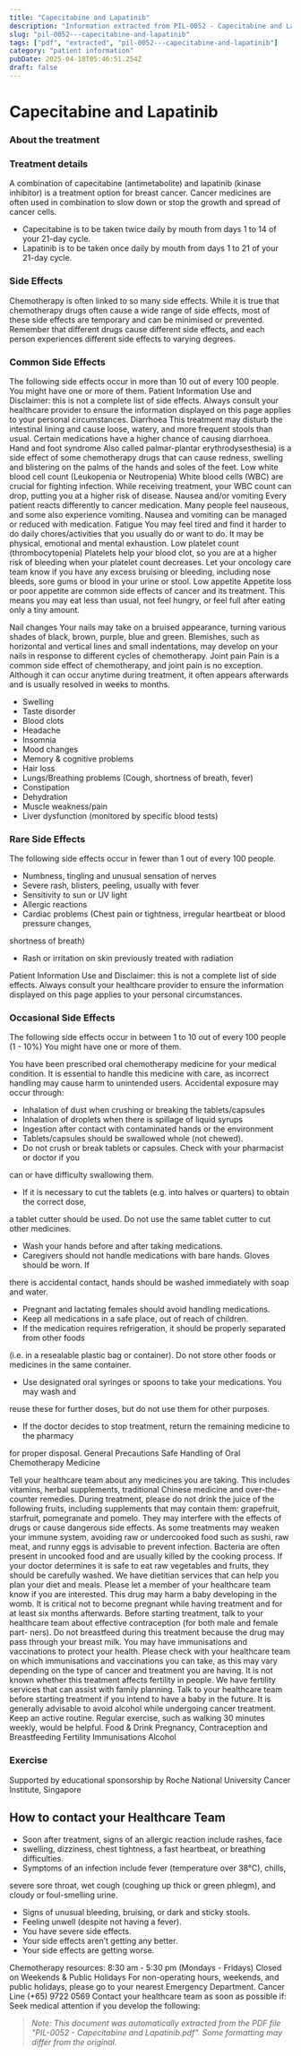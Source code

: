 ```yaml
---
title: "Capecitabine and Lapatinib"
description: "Information extracted from PIL-0052 - Capecitabine and Lapatinib.pdf"
slug: "pil-0052---capecitabine-and-lapatinib"
tags: ["pdf", "extracted", "pil-0052---capecitabine-and-lapatinib"]
category: "patient information"
pubDate: 2025-04-18T05:46:51.254Z
draft: false
---
```


# Capecitabine and Lapatinib

### About the treatment

### Treatment details

A combination of capecitabine (antimetabolite) and lapatinib (kinase inhibitor) is a treatment option for breast cancer. Cancer medicines are often used in combination to slow down or stop the growth and spread of cancer cells.

- Capecitabine is to be taken twice daily by mouth from days 1 to 14 of your 21-day cycle.
- Lapatinib is to be taken once daily by mouth from days 1 to 21 of your 21-day cycle.

### Side Effects

Chemotherapy is often linked to so many side effects. While it is true that chemotherapy drugs often cause a wide range of side effects, most of these side effects are temporary and can be minimised or prevented. Remember that different drugs cause different side effects, and each person experiences different side effects to varying degrees.

### Common Side Effects

The following side effects occur in more than 10 out of every 100 people. You might have one or more of them. Patient Information Use and Disclaimer: this is not a complete list of side effects. Always consult your healthcare provider to ensure the information displayed on this page applies to your personal circumstances. Diarrhoea This treatment may disturb the intestinal lining and cause loose, watery, and more frequent stools than usual. Certain medications have a higher chance of causing diarrhoea. Hand and foot syndrome Also called palmar-plantar erythrodysesthesia) is a side effect of some chemotherapy drugs that can cause  redness, swelling and blistering on the palms of the hands and soles of the feet. Low white blood cell count (Leukopenia or Neutropenia) White blood cells (WBC) are crucial for fighting infection. While receiving treatment, your WBC count can drop, putting you at a higher risk of disease. Nausea and/or vomiting Every patient reacts differently to cancer medication. Many people feel nauseous, and some also experience vomiting. Nausea and vomiting can be managed or reduced with medication. Fatigue You may feel tired and find it harder to do daily chores/activities that you usually do or want to do. It may be physical, emotional and mental exhaustion. Low platelet count (thrombocytopenia) Platelets help your blood clot, so you are at a higher risk of bleeding when your platelet count decreases. Let your oncology care team know if you have any excess bruising or bleeding, including nose bleeds, sore gums or blood in your urine or stool. Low appetite Appetite loss or poor appetite are common side effects of cancer and its treatment. This means you may eat less than usual, not feel hungry, or feel full after eating only a tiny amount.

Nail changes Your nails may take on a bruised appearance, turning various shades of black, brown, purple, blue and green. Blemishes, such as horizontal and vertical lines and small indentations, may develop on your nails in response to different cycles of chemotherapy. Joint pain Pain is a common side effect of chemotherapy, and joint pain is no exception. Although it can occur anytime during treatment, it often appears afterwards and is usually resolved in weeks to months.

- Swelling
- Taste disorder
- Blood clots
- Headache
- Insomnia
- Mood changes
- Memory & cognitive problems
- Hair loss
- Lungs/Breathing problems (Cough, shortness of breath, fever)
- Constipation
- Dehydration
- Muscle weakness/pain
- Liver dysfunction (monitored by specific blood tests)

### Rare Side Effects

The following side effects occur in fewer than 1 out of every 100 people.

- Numbness, tingling and unusual sensation of nerves
- Severe rash, blisters, peeling, usually with fever
- Sensitivity to sun or UV light
- Allergic reactions
- Cardiac problems (Chest pain or tightness, irregular heartbeat or blood pressure changes,

shortness of breath)

- Rash or irritation on skin previously treated with radiation

Patient Information Use and Disclaimer: this is not a complete list of side effects. Always consult your healthcare provider to ensure the information displayed on this page applies to your personal circumstances.

### Occasional Side Effects

The following side effects occur in between 1 to 10 out of every 100 people (1 - 10%) You might have one or more of them.

You have been prescribed oral chemotherapy medicine for your medical condition. It is essential to handle this medicine with care, as incorrect handling may cause harm to unintended users. Accidental exposure may occur through:

- Inhalation of dust when crushing or breaking the tablets/capsules
- Inhalation of droplets when there is spillage of liquid syrups
- Ingestion after contact with contaminated hands or the environment
- Tablets/capsules should be swallowed whole (not chewed).
- Do not crush or break tablets or capsules. Check with your pharmacist or doctor if you

can or have difficulty swallowing them.

- If it is necessary to cut the tablets (e.g. into halves or quarters) to obtain the correct dose,

a tablet cutter should be used. Do not use the same tablet cutter to cut other medicines.

- Wash your hands before and after taking medications.
- Caregivers should not handle medications with bare hands. Gloves should be worn. If

there is accidental contact, hands should be washed immediately with soap and water.

- Pregnant and lactating females should avoid handling medications.
- Keep all medications in a safe place, out of reach of children.
- If the medication requires refrigeration, it should be properly separated from other foods

(i.e. in a resealable plastic bag or container). Do not store other foods or medicines in the same container.

- Use designated oral syringes or spoons to take your medications. You may wash and

reuse these for further doses, but do not use them for other purposes.

- If the doctor decides to stop treatment, return the remaining medicine to the pharmacy

for proper disposal. General Precautions Safe Handling of Oral Chemotherapy Medicine

Tell your healthcare team about any medicines you are taking. This includes vitamins, herbal supplements, traditional Chinese medicine and over-the-counter remedies. During treatment, please do not drink the juice of the following fruits, including supplements that may contain them: grapefruit, starfruit, pomegranate and pomelo. They may interfere with the effects of drugs or cause dangerous side effects. As some treatments may weaken your immune system, avoiding raw or undercooked food such as sushi, raw meat, and runny eggs is advisable to prevent infection. Bacteria are often present in uncooked food and are usually killed by the cooking process. If your doctor determines it is safe to eat raw vegetables and fruits, they should be carefully washed. We have dietitian services that can help you plan your diet and meals. Please let a member of your healthcare team know if you are interested. This drug may harm a baby developing in the womb. It is critical not to become pregnant while having treatment and for at least six months afterwards. Before starting treatment, talk to your healthcare team about effective contraception (for both male and female part- ners). Do not breastfeed during this treatment because the drug may pass through your breast milk. You may have immunisations and vaccinations to protect your health. Please check with your healthcare team on which immunisations and vaccinations you can take, as this may vary depending on the type of cancer and treatment you are having. It is not known whether this treatment affects fertility in people. We have fertility services that can assist with family planning. Talk to your healthcare team before starting treatment if you intend to have a baby in the future. It is generally advisable to avoid alcohol while undergoing cancer treatment. Keep an active routine. Regular exercise, such as walking 30 minutes weekly, would be helpful. Food & Drink Pregnancy, Contraception and Breastfeeding Fertility Immunisations Alcohol

### Exercise

Supported by educational sponsorship by Roche National University Cancer Institute, Singapore

## How to contact your Healthcare Team

- Soon after treatment, signs of an allergic reaction include rashes, face
- swelling, dizziness, chest tightness, a fast heartbeat, or breathing difficulties.
- Symptoms of an infection include fever (temperature over 38°C), chills,

severe sore throat, wet cough (coughing up thick or green phlegm), and cloudy or foul-smelling urine.

- Signs of unusual bleeding, bruising, or dark and sticky stools.
- Feeling unwell (despite not having a fever).
- You have severe side effects.
- Your side effects aren’t getting any better.
- Your side effects are getting worse.

Chemotherapy resources: 8:30 am - 5:30 pm (Mondays - Fridays) Closed on Weekends & Public Holidays For non-operating hours, weekends, and public holidays, please go to your nearest Emergency Department. Cancer Line (+65) 9722 0569 Contact your healthcare team as soon as possible if: Seek medical attention if you develop the following:

> *Note: This document was automatically extracted from the PDF file "PIL-0052 - Capecitabine and Lapatinib.pdf". Some formatting may differ from the original.*